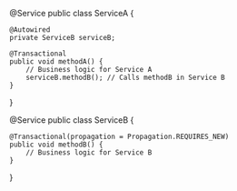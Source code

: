 @Service
public class ServiceA {
    
    @Autowired
    private ServiceB serviceB;

    @Transactional
    public void methodA() {
        // Business logic for Service A
        serviceB.methodB(); // Calls methodB in Service B
    }
}

@Service
public class ServiceB {

    @Transactional(propagation = Propagation.REQUIRES_NEW)
    public void methodB() {
        // Business logic for Service B
    }
}

